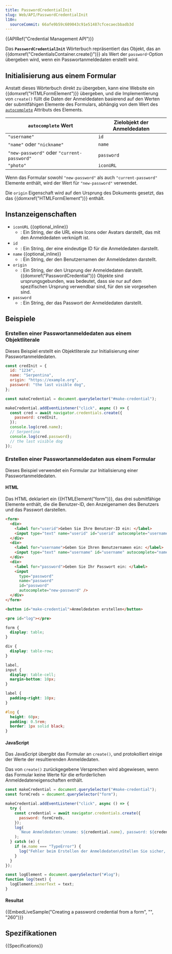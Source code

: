 ```yaml
---
title: PasswordCredentialInit
slug: Web/API/PasswordCredentialInit
l10n:
  sourceCommit: 66afe9b59c609043c91e51487cfcecaecbbadb3d
---
```


{{APIRef("Credential Management API")}}

Das **`PasswordCredentialInit`** Wörterbuch repräsentiert das Objekt, das an {{domxref("CredentialsContainer.create()")}} als Wert der `password`-Option übergeben wird, wenn ein Passwortanmeldedaten erstellt wird.

## Initialisierung aus einem Formular

Anstatt dieses Wörterbuch direkt zu übergeben, kann eine Website ein {{domxref("HTMLFormElement")}} übergeben, und die Implementierung von `create()` füllt die Daten der Anmeldedaten basierend auf den Werten der submitfähigen Elemente des Formulars, abhängig von dem Wert des [`autocomplete`](/de/docs/Web/HTML/Attributes/autocomplete) Attributs des Elements.

| `autocomplete` Wert                      | Zielobjekt der Anmeldedaten |
| ---------------------------------------- | ---------------------------- |
| `"username"`                             | `id`                         |
| `"name"` oder `"nickname"`               | `name`                       |
| `"new-password"` oder `"current-password"` | `password`                   |
| `"photo"`                                | `iconURL`                    |

Wenn das Formular sowohl `"new-password"` als auch `"current-password"` Elemente enthält, wird der Wert für `"new-password"` verwendet.

Die `origin` Eigenschaft wird auf den Ursprung des Dokuments gesetzt, das das {{domxref("HTMLFormElement")}} enthält.

## Instanzeigenschaften

- `iconURL` {{optional_inline}}
  - : Ein String, der die URL eines Icons oder Avatars darstellt, das mit den Anmeldedaten verknüpft ist.
- `id`
  - : Ein String, der eine eindeutige ID für die Anmeldedaten darstellt.
- `name` {{optional_inline}}
  - : Ein String, der den Benutzernamen der Anmeldedaten darstellt.
- `origin`
  - : Ein String, der den Ursprung der Anmeldedaten darstellt. {{domxref("PasswordCredential")}} Objekte sind ursprungsgebunden, was bedeutet, dass sie nur auf dem spezifischen Ursprung verwendbar sind, für den sie vorgesehen sind.
- `password`
  - : Ein String, der das Passwort der Anmeldedaten darstellt.

## Beispiele

### Erstellen einer Passwortanmeldedaten aus einem Objektliterale

Dieses Beispiel erstellt ein Objektliterale zur Initialisierung einer Passwortanmeldedaten.

```js
const credInit = {
  id: "1234",
  name: "Serpentina",
  origin: "https://example.org",
  password: "the last visible dog",
};

const makeCredential = document.querySelector("#make-credential");

makeCredential.addEventListener("click", async () => {
  const cred = await navigator.credentials.create({
    password: credInit,
  });
  console.log(cred.name);
  // Serpentina
  console.log(cred.password);
  // the last visible dog
});
```

### Erstellen einer Passwortanmeldedaten aus einem Formular

Dieses Beispiel verwendet ein Formular zur Initialisierung einer Passwortanmeldedaten.

#### HTML

Das HTML deklariert ein {{HTMLElement("form")}}, das drei submitfähige Elemente enthält, die die Benutzer-ID, den Anzeigenamen des Benutzers und das Passwort darstellen.

```html
<form>
  <div>
    <label for="userid">Geben Sie Ihre Benutzer-ID ein: </label>
    <input type="text" name="userid" id="userid" autocomplete="username" />
  </div>
  <div>
    <label for="username">Geben Sie Ihren Benutzernamen ein: </label>
    <input type="text" name="username" id="username" autocomplete="name" />
  </div>
  <div>
    <label for="password">Geben Sie Ihr Passwort ein: </label>
    <input
      type="password"
      name="password"
      id="password"
      autocomplete="new-password" />
  </div>
</form>

<button id="make-credential">Anmeldedaten erstellen</button>

<pre id="log"></pre>
```

```css hidden
form {
  display: table;
}

div {
  display: table-row;
}

label,
input {
  display: table-cell;
  margin-bottom: 10px;
}

label {
  padding-right: 10px;
}

#log {
  height: 60px;
  padding: 0.5rem;
  border: 1px solid black;
}
```

#### JavaScript

Das JavaScript übergibt das Formular an `create()`, und protokolliert einige der Werte der resultierenden Anmeldedaten.

Das von `create()` zurückgegebene Versprechen wird abgewiesen, wenn das Formular keine Werte für die erforderlichen Anmeldedateneigenschaften enthält.

```js
const makeCredential = document.querySelector("#make-credential");
const formCreds = document.querySelector("form");

makeCredential.addEventListener("click", async () => {
  try {
    const credential = await navigator.credentials.create({
      password: formCreds,
    });
    log(
      `Neue Anmeldedaten:\nname: ${credential.name}, password: ${credential.password}`,
    );
  } catch (e) {
    if (e.name === "TypeError") {
      log("Fehler beim Erstellen der Anmeldedaten\nStellen Sie sicher, dass Sie alle Felder ausgefüllt haben");
    }
  }
});

const logElement = document.querySelector("#log");
function log(text) {
  logElement.innerText = text;
}
```

#### Resultat

{{EmbedLiveSample("Creating a password credential from a form", "", "260")}}

## Spezifikationen

{{Specifications}}
